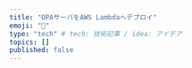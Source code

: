 ```yaml
---
title: "OPAサーバをAWS Lambdaへデプロイ"
emoji: "🎉"
type: "tech" # tech: 技術記事 / idea: アイデア
topics: []
published: false
---
```

